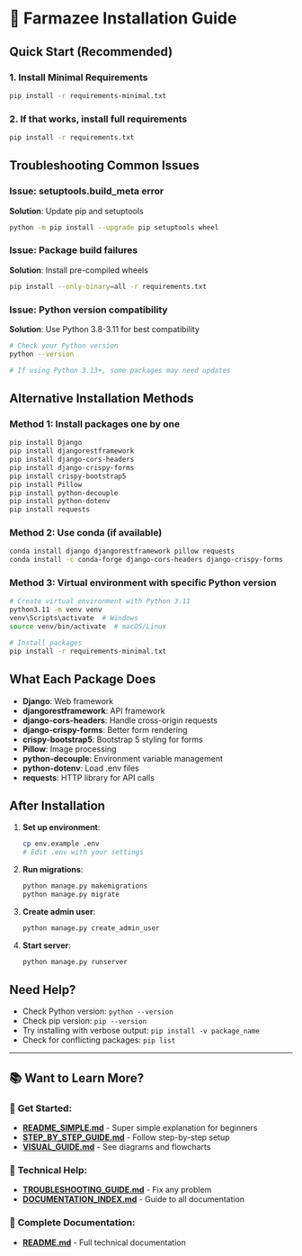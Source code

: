 # 🚀 Farmazee Installation Guide

## Quick Start (Recommended)

### 1. Install Minimal Requirements
```bash
pip install -r requirements-minimal.txt
```

### 2. If that works, install full requirements
```bash
pip install -r requirements.txt
```

## Troubleshooting Common Issues

### Issue: setuptools.build_meta error
**Solution**: Update pip and setuptools
```bash
python -m pip install --upgrade pip setuptools wheel
```

### Issue: Package build failures
**Solution**: Install pre-compiled wheels
```bash
pip install --only-binary=all -r requirements.txt
```

### Issue: Python version compatibility
**Solution**: Use Python 3.8-3.11 for best compatibility
```bash
# Check your Python version
python --version

# If using Python 3.13+, some packages may need updates
```

## Alternative Installation Methods

### Method 1: Install packages one by one
```bash
pip install Django
pip install djangorestframework
pip install django-cors-headers
pip install django-crispy-forms
pip install crispy-bootstrap5
pip install Pillow
pip install python-decouple
pip install python-dotenv
pip install requests
```

### Method 2: Use conda (if available)
```bash
conda install django djangorestframework pillow requests
conda install -c conda-forge django-cors-headers django-crispy-forms
```

### Method 3: Virtual environment with specific Python version
```bash
# Create virtual environment with Python 3.11
python3.11 -m venv venv
venv\Scripts\activate  # Windows
source venv/bin/activate  # macOS/Linux

# Install packages
pip install -r requirements-minimal.txt
```

## What Each Package Does

- **Django**: Web framework
- **djangorestframework**: API framework
- **django-cors-headers**: Handle cross-origin requests
- **django-crispy-forms**: Better form rendering
- **crispy-bootstrap5**: Bootstrap 5 styling for forms
- **Pillow**: Image processing
- **python-decouple**: Environment variable management
- **python-dotenv**: Load .env files
- **requests**: HTTP library for API calls

## After Installation

1. **Set up environment**:
   ```bash
   cp env.example .env
   # Edit .env with your settings
   ```

2. **Run migrations**:
   ```bash
   python manage.py makemigrations
   python manage.py migrate
   ```

3. **Create admin user**:
   ```bash
   python manage.py create_admin_user
   ```

4. **Start server**:
   ```bash
   python manage.py runserver
   ```

## Need Help?

- Check Python version: `python --version`
- Check pip version: `pip --version`
- Try installing with verbose output: `pip install -v package_name`
- Check for conflicting packages: `pip list`

---

## 📚 **Want to Learn More?**

### 🚀 **Get Started:**
- **[README_SIMPLE.md](README_SIMPLE.md)** - Super simple explanation for beginners
- **[STEP_BY_STEP_GUIDE.md](STEP_BY_STEP_GUIDE.md)** - Follow step-by-step setup
- **[VISUAL_GUIDE.md](VISUAL_GUIDE.md)** - See diagrams and flowcharts

### 🔧 **Technical Help:**
- **[TROUBLESHOOTING_GUIDE.md](TROUBLESHOOTING_GUIDE.md)** - Fix any problem
- **[DOCUMENTATION_INDEX.md](DOCUMENTATION_INDEX.md)** - Guide to all documentation

### 📖 **Complete Documentation:**
- **[README.md](README.md)** - Full technical documentation
